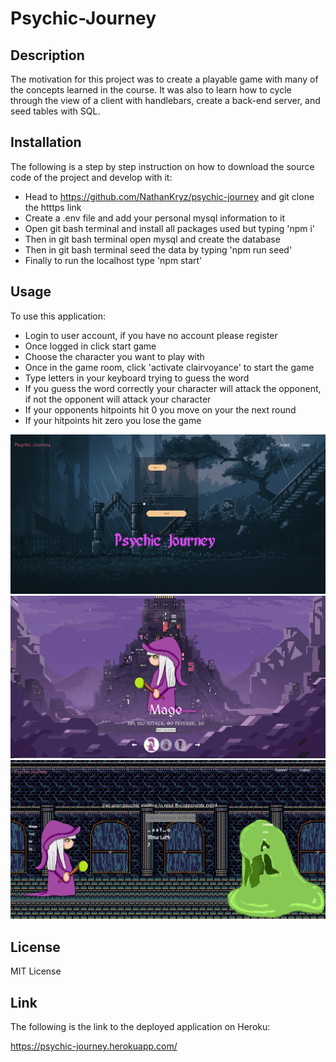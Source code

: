 # Psychic-Journey

## Description

The motivation for this project was to create a playable game with many of the concepts learned in the course. 
It was also to learn how to cycle through the view of a client with handlebars, create a back-end server, and seed tables with SQL. 

## Installation

The following is a step by step instruction on how to download the source code of the project and develop with it:

- Head to https://github.com/NathanKryz/psychic-journey and git clone the htttps link
- Create a .env file and add your personal mysql information to it
- Open git bash terminal and install all packages used but typing 'npm i'
- Then in git bash terminal open mysql and create the database
- Then in git bash terminal seed the data by typing 'npm run seed'
- Finally to run the localhost type 'npm start'

## Usage

To use this application:

- Login to user account, if you have no account please register
- Once logged in click start game
- Choose the character you want to play with
- Once in the game room, click 'activate clairvoyance' to start the game
- Type letters in your keyboard trying to guess the word
- If you guess the word correctly your character will attack the opponent, if not the opponent will attack your character
- If your opponents hitpoints hit 0 you move on your the next round
- If your hitpoints hit zero you lose the game

<img src="./public/img/PJloginscreen.png">
<img src="./public/img/CharacterSelect.png">
<img src="./public/img/PJfight.png">

## License 

MIT License

## Link 

The following is the link to the deployed application on Heroku:

https://psychic-journey.herokuapp.com/

